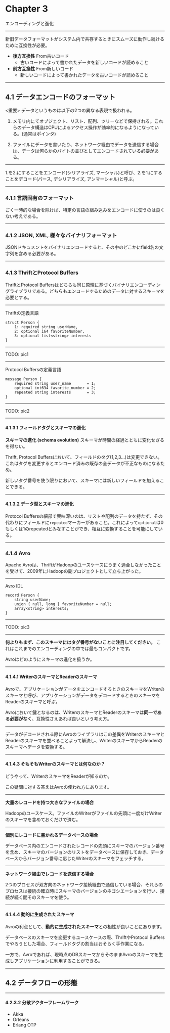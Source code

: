 # Chapter 3

エンコーディングと進化

-----

新旧データフォーマットがシステム内で共存するときにスムーズに動作し続けるために互換性が必要。

* **後方互換性** From古いコード
  * 古いコードによって書かれたデータを新しいコードが読めること
* **前方互換性** From新しいコード
  * 新しいコードによって書かれたデータを古いコードが読めること

-----

## 4.1 データエンコードのフォーマット

<重要> データというものは以下の2つの異なる表現で扱われる。

1. メモリ内にてオブジェクト、リスト、配列、ツリーなどで保持される。これらのデータ構造はCPUによるアクセス操作が効率的になるようになっている。(通常はポインタ)

2. ファイルにデータを書いたり、ネットワーク経由でデータを送信する場合は、データは何らかのバイトの並びとしてエンコードされている必要がある。

-----

1.を2.にすることをエンコード(シリアライズ, マーシャル)と呼び、2.を1.にすることをデコード(パース, デシリアライズ, アンマーシャル)と呼ぶ。

-----

### 4.1.1 言語固有のフォーマット

ごく一時的な場合を除けば、特定の言語の組み込みをエンコードに使うのは良くない考えである。

-----

### 4.1.2 JSON, XML, 様々なバイナリフォーマット

JSONドキュメントをバイナリエンコードすると、その中のどこかにfield名の文字列を含める必要がある。

-----

### 4.1.3 ThriftとProtocol Buffers

ThriftとProtocol Buffersはどちらも同じ原理に基づくバイナリエンコーディングライブラリである。どちらもエンコードするためのデータに対するスキーマを必要とする。

---

Thriftの定義言語

```
struct Person {
    1: required string userName,
    2: optional i64 favoriteNumber,
    3: optional list<string> interests
}
```

---

TODO: pic1

---

Protocol Buffersの定義言語

```
message Person {
    required string user_name       = 1;
    optional int634 favorite_number = 2;
    repeated string interests       = 3;
}
```

---

TODO: pic2

---

#### 4.1.3.1 フィールドタグとスキーマの進化

**スキーマの進化 (schema evolution)** スキーマが時間の経過とともに変化せざるを得ない。

Thrift, Protocol Buffersにおいて、フィールドのタグ(1,2,3...)は変更できない。これはタグを変更するとエンコード済みの既存の全データが不正なものになるため。

新しいタグ番号を使う限りにおいて、スキーマには新しいフィールドを加えることできる。

---

#### 4.1.3.2 データ型とスキーマの進化

Protocol Buffersの細部で興味深いのは、リストや配列のデータを持たず、その代わりにフィールドに`repeated`マーカーがあること。これによって`optional`は0もしくは1のrepeatedとみなすことができ、相互に変換することを可能にしている。

-----

### 4.1.4 Avro

Apache Avroは、ThriftがHadoopのユースケースにうまく適合しなかったことを受けて、2009年にHadoopの副プロジェクトとして立ち上がった。

---

Avro IDL

```
record Person {
    string userName;
    union { null, long } favoriteNumber = null;
    array<string> interests;
}
```

---

TODO: pic3

---

**何よりもまず、このスキーマにはタグ番号がないことに注目してください**。 これはこれまでのエンコーディングの中では最もコンパクトです。 

Avroはどのようにスキーマの進化を扱うか。

---

#### 4.1.4.1 WriterのスキーマとReaderのスキーマ

Avroで、アプリケーションがデータをエンコードするときのスキーマをWriterのスキーマと呼び、アプリケーションがデータをデコードするときのスキーマをReaderのスキーマと呼ぶ。

Avroにおいて鍵となるのは、WriterのスキーマとReaderのスキーマは**同一である必要がなく**、互換性さえあれば良いという考え方。

---

データがデコードされる際にAvroのライブラリはこの差異をWriterのスキーマとReaderのスキーマを並べることよって解決し、WriterのスキーマからReaderのスキーマへデータを変換する。

---

#### 4.1.4.3 そもそもWriterのスキーマとは何なのか？

どうやって、WriterのスキーマをReaderが知るのか。

この疑問に対する答えはAvroの使われ方にあります。

---

**大量のレコードを持つ大きなファイルの場合**

Hadoopのユースケース。ファイルのWriterがファイルの先頭に一度だけWriterのスキーマを含めておくだけで済む。

---

**個別にレコードに書かれるデータベースの場合**

データベース内のエンコードされたレコードの先頭にスキーマのバージョン番号を含め、スキーマのバージョンのリストをデータベースに保存しておき、データベースからバージョン番号に応じたWriterのスキーマをフェッチする。

---

**ネットワーク経由でレコードを送信する場合**

2つのプロセスが双方向のネットワーク接続経由で通信している場合、それらのプロセスは接続の確立時にスキーマのバージョンのネゴシエーションを行い、接続が続く間そのスキーマを使う。

---

#### 4.1.4.4 動的に生成されたスキーマ

Avroの利点として、**動的に生成されたスキーマ**との相性が良いことにあります。

データベースのスキーマを変更するユースケースの際、ThriftやProtocol Buffersでやろうとした場合、フィールドタグの割当はおそらく手作業になる。

一方で、Avroであれば、現時点のDBスキーマからそのままAvroのスキーマを生成しアプリケーションに利用することができる。

-----

## 4.2 データフローの形態

-----


#### 4.2.3.2 分散アクターフレームワーク

* Akka
* Orleans
* Erlang OTP